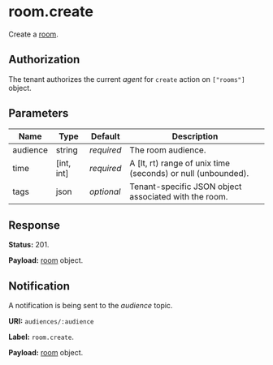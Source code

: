 # room.create

Create a [room](../room.md#room).

## Authorization

The tenant authorizes the current _agent_ for `create` action on `["rooms"]` object.

## Parameters

Name     | Type       | Default    | Description
-------- | ---------- | ---------- | ------------------------------------------------------------
audience | string     | _required_ | The room audience.
time     | [int, int] | _required_ | A [lt, rt) range of unix time (seconds) or null (unbounded).
tags     | json       | _optional_ | Tenant-specific JSON object associated with the room.

## Response

**Status:** 201.

**Payload:** [room](../room.md#room) object.

## Notification

A notification is being sent to the _audience_ topic.

**URI:** `audiences/:audience`

**Label:** `room.create`.

**Payload:** [room](../room.md#room) object.
